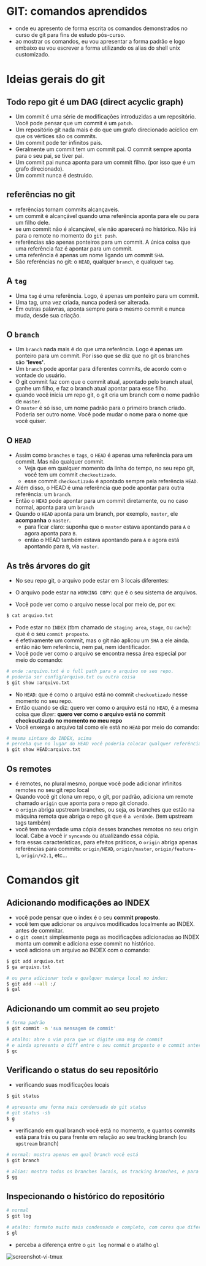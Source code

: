 # GIT: comandos aprendidos

* onde eu apresento de forma escrita os comandos demonstrados no curso de git para fins de estudo pós-curso.
* ao mostrar os comandos, eu vou apresentar a forma padrão e logo embaixo eu vou escrever a forma utilizando os alias do shell unix customizado.

# Ideias gerais do git

## Todo repo git é um DAG (direct acyclic graph)

* Um commit é uma série de modificações introduzidas a um repositório. Você pode pensar que um commit é um `patch`.
* Um repositório git nada mais é do que um grafo direcionado acíclico em que os vértices são os commits.
* Um commit pode ter infinitos pais.
* Geralmente um commit tem um commit pai. O commit sempre aponta para o seu pai, se tiver pai.
* Um commit pai nunca aponta para um commit filho. (por isso que é um grafo direcionado).
* Um commit nunca é destruído.

## referências no git

* referências tornam commits alcançaveis.
* um commit é alcançável quando uma referência aponta para ele ou para um filho dele.
* se um commit não é alcançável, ele não aparecerá no histórico. Não irá para o remote no momento do `git push`.
* referências são apenas ponteiros para um commit. A única coisa que uma referência faz é apontar para um commit.
* uma referência é apenas um nome ligando um commit `SHA`.
* São referências no git: o `HEAD`, qualquer `branch`, e qualquer `tag`.


## A `tag`

* Uma `tag` é uma referência. Logo, é apenas um ponteiro para um commit.
* Uma tag, uma vez criada, nunca poderá ser alterada. 
* Em outras palavras, aponta sempre para o mesmo commit e nunca muda, desde sua criação.

## O `branch`

* Um `branch` nada mais é do que uma referência. Logo é apenas um ponteiro para um commit. Por isso que se diz que no git os branches são __'leves'__.
* Um `branch` pode apontar para diferentes commits, de acordo com o vontade do usuário.
* O git commit faz com que o commit atual, apontado pelo branch atual, ganhe um filho, e faz o branch atual apontar para esse filho.
* quando você inicia um repo git, o git cria um branch com o nome padrão de `master`. 
* O `master` é só isso, um nome padrão para o primeiro branch criado. Poderia ser outro nome. Você pode mudar o nome para o nome que você quiser.


## O `HEAD`

* Assim como `branches` e `tags`, o `HEAD` é apenas uma referência para um commit. Mas não qualquer commit.
  * Veja que em qualquer momento da linha do tempo, no seu repo git, você tem um commit `checkoutizado`.
  * esse commit `checkoutizado` é apontado sempre pela referência `HEAD`.
* Além disso, o HEAD é uma referência que pode apontar para outra referência: um `branch`.
* Então o `HEAD` pode apontar para um commit diretamente, ou no caso normal, aponta para um `branch`
* Quando o `HEAD` aponta para um branch, por exemplo, `master`, ele __acompanha__ o `master`.
  * para ficar claro: suponha que o `master` estava apontando para `A` e agora aponta para `B`. 
  * então o HEAD também estava apontando para `A` e agora está apontando para `B`, via `master`.

## As __três árvores__ do git

* No seu repo git, o arquivo pode estar em 3 locais diferentes:

* O arquivo pode estar na `WORKING COPY`: que é o seu sistema de arquivos.
* Você pode ver como o arquivo nesse local por meio de, por ex: 

```sh
$ cat arquivo.txt
```

* Pode estar no `INDEX` (tbm chamado de `staging area`, `stage`, ou `cache`): que é o seu `commit proposto`. 
* é efetivamente um commit, mas o git não aplicou um `SHA` a ele ainda. então não tem referência, nem pai, nem identificador.
* Você pode ver como o arquivo se encontra nessa área especial por meio do comando: 

```sh
# onde :arquivo.txt é o full path para o arquivo no seu repo.
# poderia ser config/arquivo.txt ou outra coisa
$ git show :arquivo.txt
```

* No `HEAD`: que é como o arquivo está no commit `checkoutizado` nesse momento no seu repo.
* Então quando se diz: quero ver como o arquivo está no `HEAD`, é a mesma coisa que dizer: __quero ver como o arquivo está no commit checkoutizado no momento no meu repo__
* Você enxerga o arquivo tal como ele está no `HEAD` por meio do comando:

```sh
# mesma sintaxe do INDEX, acima
# perceba que no lugar do HEAD você poderia colocar qualquer referência: um branch, uma tag, um commit SHA, etc...
$ git show HEAD:arquivo.txt
```

## Os remotes

* é remotes, no plural mesmo, porque você pode adicionar infinitos remotes no seu git repo local
* Quando você git clona um repo, o git, por padrão, adiciona um remote chamado `origin` que aponta para o repo git clonado.
* o `origin` abriga upstream branches, ou seja, os branches que estão na máquina remota que abriga o repo git que é `a verdade`. (tem upstream tags também)
* você tem na verdade uma cópia desses branches remotos no seu origin local. Cabe a você ir `syncando` ou atualizando essa cópia.
* fora essas características, para efeitos práticos, o `origin` abriga apenas referências para commits: `origin/HEAD`, `origin/master`, `origin/feature-1`, `origin/v2.1`, etc...

# Comandos git

## Adicionando modificações ao INDEX

* você pode pensar que o index é o seu __commit proposto__.
* você tem que adicionar os arquivos modificados localmente ao INDEX. antes de commitar.
* o `git commit` simplesmente pega as modificações adicionadas ao INDEX monta um commit e adiciona esse commit no histórico.
* você adiciona um arquivo ao INDEX com o comando:

```sh
$ git add arquivo.txt
$ ga arquivo.txt

# ou para adicionar toda e qualquer mudança local no index:
$ git add --all :/
$ gal
```

## Adicionando um commit ao seu projeto

```sh
# forma padrão
$ git commit -m 'sua mensagem de commit'

# atalho: abre o vim para que vc digite uma msg de commit 
# e ainda apresenta o diff entre o seu commit proposto e o commit anterior
$ gc 
```

## Verificando o status do seu repositório

* verificando suas modificações locais

```sh
$ git status

# apresenta uma forma mais condensada do git status
# git status -sb
$ g
```

* verificando em qual branch você está no momento, e quantos commits está para trás ou para frente em relação ao seu tracking branch (ou `upstream` branch)

```sh
# normal: mostra apenas em qual branch você está
$ git branch

# alias: mostra todos os branches locais, os tracking branches, e para quais commits cada respectivo branch está apontando
$ gg
```

## Inspecionando o histórico do repositório

```sh
# normal
$ git log

# atalho: formato muito mais condensado e completo, com cores que diferenciam diferentes categorias de informação, mostra as referências, etc...
$ gl
```

* perceba a diferença entre o `git log` normal e o atalho `gl`

![screenshot-vi-tmux](http://git/DEINF.FILIPE/cursogit/raw/misc/img/diff-gl-gitlog.png)

